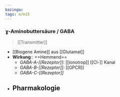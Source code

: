 ```yaml
---
bazinga: 
tags: m/m15
---
```

### ɣ-Aminobuttersäure / GABA
> [[Transmitter]]
- [[Biogene Amine]] aus [[Glutamat]]
- **Wirkung**:: ==Hemmend==
	- *GABA-A-[[Rezeptor]]:* [[ionotrop]] [[Cl-]] Kanal
	- *GABA-B-[[Rezeptor]]:* [[GPCR]]
	- *GABA-C-[[Rezeptor]]*
- **Pharmakologie**
	- 